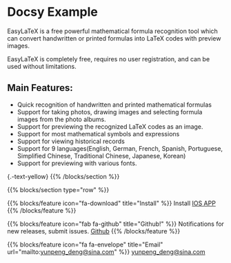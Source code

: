 # Docsy Example


EasyLaTeX is a free powerful mathematical formula recognition tool which can convert handwritten or printed formulas into LaTeX codes with preview images.  

EasyLaTeX is completely free, requires no user registration, and can be used without limitations.

## Main Features:
 - Quick recognition of handwritten and printed mathematical formulas
 - Support for taking photos, drawing images and selecting formula images from the photo albums. 
 - Support for previewing the recognized LaTeX codes as an image. 
 - Support for most mathematical symbols and expressions
 - Support for viewing historical records
 - Support for 9 languages(English, German, French, Spanish, Portuguese, Simplified Chinese, Traditional Chinese, Japanese, Korean)
 - Support for previewing with various fonts.  

{.-text-yellow}
{{% /blocks/section %}}


{{% blocks/section type="row" %}}

{{% blocks/feature icon="fa-download" title="Install" %}}
Install [IOS APP](http://placeholder/ios_release/)
{{% /blocks/feature %}}

{{% blocks/feature icon="fab fa-github" title="Github!" %}}
Notifications for new releases, submit issues. [Github](https://github.com/dypflying/easylatex)
{{% /blocks/feature %}}

{{% blocks/feature icon="fa fa-envelope" title="Email" url="mailto:yunpeng_deng@sina.com" %}}
yunpeng_deng@sina.com
